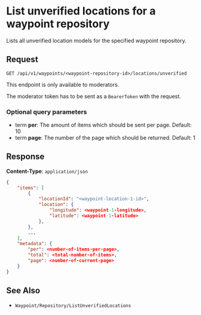 # List unverified locations for a waypoint repository

Lists all unverified location models for the specified waypoint repository.

## Request

    GET /api/v1/waypoints/<waypoint-repository-id>/locations/unverified

This endpoint is only available to moderators.

The moderator token has to be sent as a `BearerToken` with the request.

### Optional query parameters

- term **per**: The amount of items which should be sent per page. Default: 10
- term **page**: The number of the page which should be returned. Default: 1

## Response

**Content-Type**: `application/json`

```json
{
    "items": [
        {
            "locationId": "<waypoint-location-1-id>",
            "location": {
                "longitude": <waypoint-1-longitude>,
                "latitude": <waypoint-1-latitude>
            },
        },
        ...
    ],
    "metadata": {
        "per": <number-of-items-per-page>,
        "total": <total-number-of-items>,
        "page": <number-of-current-page>
    }
}
```

## See Also

* ``Waypoint/Repository/ListUnverifiedLocations``
